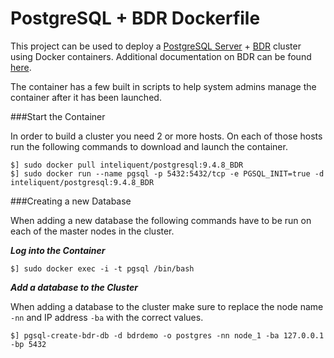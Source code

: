 PostgreSQL + BDR Dockerfile
===========================

This project can be used to deploy a [PostgreSQL Server](https://www.postgresql.org/) + [BDR](http://bdr-project.org/docs/stable/index.html) cluster using Docker containers. Additional documentation on BDR can be found [here](https://2ndquadrant.com/en/resources/bdr/).

The container has a few built in scripts to help system admins manage the container after it has been launched.

###Start the Container

In order to build a cluster you need 2 or more hosts. On each of those hosts run the following commands to download and launch the container.

```
$] sudo docker pull inteliquent/postgresql:9.4.8_BDR
$] sudo docker run --name pgsql -p 5432:5432/tcp -e PGSQL_INIT=true -d inteliquent/postgresql:9.4.8_BDR
```

###Creating a new Database

When adding a new database the following commands have to be run on each of the master nodes in the cluster.

**_Log into the Container_**

```
$] sudo docker exec -i -t pgsql /bin/bash
```

**_Add a database to the Cluster_**

When adding a database to the cluster make sure to replace the node name `-nn` and IP address `-ba` with the correct values.

```
$] pgsql-create-bdr-db -d bdrdemo -o postgres -nn node_1 -ba 127.0.0.1 -bp 5432
```
